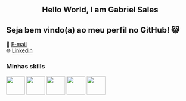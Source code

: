 <center><h2>Hello World, I am Gabriel Sales </h2></center>


## Seja bem vindo(a) ao meu perfil no GitHub! 😸

💌 [E-mail](sales.albuque@gmail.com)<br>
🌐 [Linkedin](https://www.linkedin.com/in/gabriels-albuquerque)
### Minhas skills
<p aling-itens="center">
<img src="https://cdn.jsdelivr.net/gh/devicons/devicon@latest/icons/azuresqldatabase/azuresqldatabase-original.svg" width="50px" />
<img src="https://cdn.jsdelivr.net/gh/devicons/devicon@latest/icons/javascript/javascript-plain.svg" width="50px"  />
<img src="https://cdn.jsdelivr.net/gh/devicons/devicon@latest/icons/python/python-original.svg" width="50px" />
<img src="https://cdn.jsdelivr.net/gh/devicons/devicon@latest/icons/git/git-original.svg" width="50px" />          
<img src="https://cdn.jsdelivr.net/gh/devicons/devicon@latest/icons/php/php-original.svg"  width="50px"/>
          
</p>      
          
          
          
          
